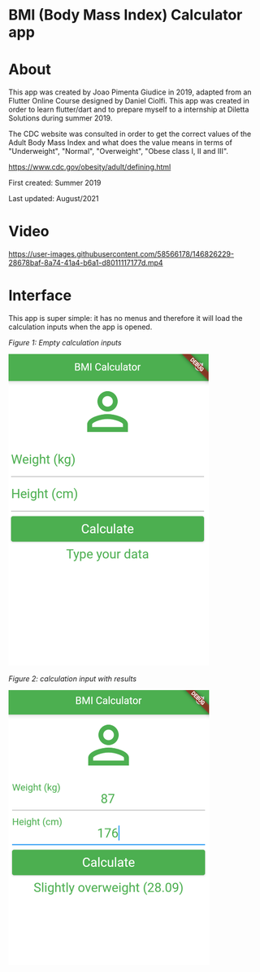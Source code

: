 # BMI (Body Mass Index) Calculator app

# About

This app was created by Joao Pimenta Giudice in 2019, adapted from an Flutter Online Course designed by Daniel Ciolfi. This app was created in order to learn flutter/dart and to prepare myself to a internship at Diletta Solutions during summer 2019.

The CDC website was consulted in order to get the correct values of the Adult Body Mass Index and
what does the value means in terms of "Underweight", "Normal", "Overweight", "Obese class I, II and 
III".

https://www.cdc.gov/obesity/adult/defining.html

First created: Summer 2019

Last updated: August/2021

# Video

https://user-images.githubusercontent.com/58566178/146826229-28678baf-8a74-41a4-b6a1-d8011117177d.mp4

# Interface

This app is super simple: it has no menus and therefore it will load the calculation inputs when the app is opened.

*Figure 1: Empty calculation inputs*

![base](images/app_image1.PNG)

*Figure 2: calculation input with results*

![base](images/app_image2.PNG)


